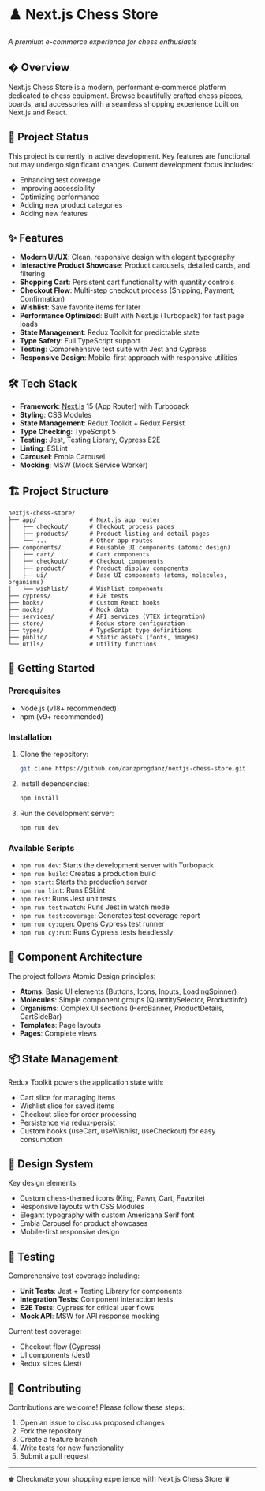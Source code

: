 # ♟️ Next.js Chess Store

*A premium e-commerce experience for chess enthusiasts*

## � Overview

Next.js Chess Store is a modern, performant e-commerce platform dedicated to chess equipment. Browse beautifully crafted chess pieces, boards, and accessories with a seamless shopping experience built on Next.js and React.

## 🚧 Project Status

This project is currently in active development. Key features are functional but may undergo significant changes. Current development focus includes:

- Enhancing test coverage
- Improving accessibility
- Optimizing performance
- Adding new product categories
- Adding new features

## ✨ Features

- **Modern UI/UX**: Clean, responsive design with elegant typography
- **Interactive Product Showcase**: Product carousels, detailed cards, and filtering
- **Shopping Cart**: Persistent cart functionality with quantity controls
- **Checkout Flow**: Multi-step checkout process (Shipping, Payment, Confirmation)
- **Wishlist**: Save favorite items for later
- **Performance Optimized**: Built with Next.js (Turbopack) for fast page loads
- **State Management**: Redux Toolkit for predictable state
- **Type Safety**: Full TypeScript support
- **Testing**: Comprehensive test suite with Jest and Cypress
- **Responsive Design**: Mobile-first approach with responsive utilities

## 🛠️ Tech Stack

- **Framework**: [Next.js](https://nextjs.org/) 15 (App Router) with Turbopack
- **Styling**: CSS Modules
- **State Management**: Redux Toolkit + Redux Persist
- **Type Checking**: TypeScript 5
- **Testing**: Jest, Testing Library, Cypress E2E
- **Linting**: ESLint
- **Carousel**: Embla Carousel
- **Mocking**: MSW (Mock Service Worker)

## 🏗️ Project Structure

```
nextjs-chess-store/
├── app/               # Next.js app router
│   ├── checkout/      # Checkout process pages
│   ├── products/      # Product listing and detail pages
│   └── ...            # Other app routes
├── components/        # Reusable UI components (atomic design)
│   ├── cart/          # Cart components
│   ├── checkout/      # Checkout components
│   ├── product/       # Product display components
│   ├── ui/            # Base UI components (atoms, molecules, organisms)
│   └── wishlist/      # Wishlist components
├── cypress/           # E2E tests
├── hooks/             # Custom React hooks
├── mocks/             # Mock data
├── services/          # API services (VTEX integration)
├── store/             # Redux store configuration
├── types/             # TypeScript type definitions
├── public/            # Static assets (fonts, images)
└── utils/             # Utility functions
```

## 🚀 Getting Started

### Prerequisites
- Node.js (v18+ recommended)
- npm (v9+ recommended)

### Installation
1. Clone the repository:
   ```bash
   git clone https://github.com/danzprogdanz/nextjs-chess-store.git
   ```
2. Install dependencies:
   ```bash
   npm install
   ```
3. Run the development server:
   ```bash
   npm run dev
   ```

### Available Scripts
- `npm run dev`: Starts the development server with Turbopack
- `npm run build`: Creates a production build
- `npm start`: Starts the production server
- `npm run lint`: Runs ESLint
- `npm test`: Runs Jest unit tests
- `npm run test:watch`: Runs Jest in watch mode
- `npm run test:coverage`: Generates test coverage report
- `npm run cy:open`: Opens Cypress test runner
- `npm run cy:run`: Runs Cypress tests headlessly

## 🧩 Component Architecture

The project follows Atomic Design principles:

- **Atoms**: Basic UI elements (Buttons, Icons, Inputs, LoadingSpinner)
- **Molecules**: Simple component groups (QuantitySelector, ProductInfo)
- **Organisms**: Complex UI sections (HeroBanner, ProductDetails, CartSideBar)
- **Templates**: Page layouts
- **Pages**: Complete views

## 📦 State Management

Redux Toolkit powers the application state with:
- Cart slice for managing items
- Wishlist slice for saved items
- Checkout slice for order processing
- Persistence via redux-persist
- Custom hooks (useCart, useWishlist, useCheckout) for easy consumption

## 🎨 Design System

Key design elements:
- Custom chess-themed icons (King, Pawn, Cart, Favorite)
- Responsive layouts with CSS Modules
- Elegant typography with custom Americana Serif font
- Embla Carousel for product showcases
- Mobile-first responsive design

## 🧪 Testing

Comprehensive test coverage including:
- **Unit Tests**: Jest + Testing Library for components
- **Integration Tests**: Component interaction tests
- **E2E Tests**: Cypress for critical user flows
- **Mock API**: MSW for API response mocking

Current test coverage:
- Checkout flow (Cypress)
- UI components (Jest)
- Redux slices (Jest)

## 🤝 Contributing

Contributions are welcome! Please follow these steps:
1. Open an issue to discuss proposed changes
2. Fork the repository
3. Create a feature branch
4. Write tests for new functionality
5. Submit a pull request

---

♚ Checkmate your shopping experience with Next.js Chess Store ♛